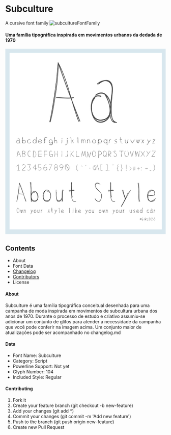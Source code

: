 # Subculture

A cursive font family
![subcultureFontFamily](https://img.shields.io/badge/Version-v1.0.0-blue.svg?style=flat)

#### Uma família tipográfica inspirada em movimentos urbanos da dedada de 1970

![subculture font](/font/subcultuer_font_sample.png)

## Contents
+ About
+ Font Data
+ [Changelog](CHANGELOG.md)
+ [Contributors](CONTRIBUTORS.md)
+ License

#### About
Subculture é uma família tipográfica conceitual desenhada para uma campanha de moda inspirada em movimentos de subcultura urbana dos anos de 1970. Durante o processo de estudo e criativo assumiu-se adicionar um conjunto de glifos para atender a necessidade da campanha que você pode conferir na imagem acima. Um conjunto maior de atualizações pode ser acompanhado no changelog.md

#### Data
+ Font Name: Subculture
+ Category: Script
+ Powerline Support: Not yet
+ Glyph Number: 104
+ Included Style: Regular


#### Contributing
1. Fork it
2. Create your feature branch (git checkout -b new-feature)
3. Add your changes (git add *)
4. Commit your changes (git commit -m 'Add new feature')
5. Push to the branch (git push origin new-feature)
6. Create new Pull Request
